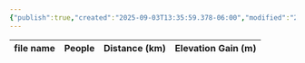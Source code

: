 ```yaml
---
{"publish":true,"created":"2025-09-03T13:35:59.378-06:00","modified":"2025-09-03T14:51:45.658-06:00","published":"2025-09-03T14:51:45.658-06:00","tags":["route"],"cssclasses":"","elevation":null,"region":"Icefields Parkway","location":"51.6528864, -116.4983904","DWYT":"Worthwhile","Kane":null,"completed":true}
---
```



| file name | People | Distance (km) | Elevation Gain (m) |
| --------- | ------ | ------------- | ------------------ |